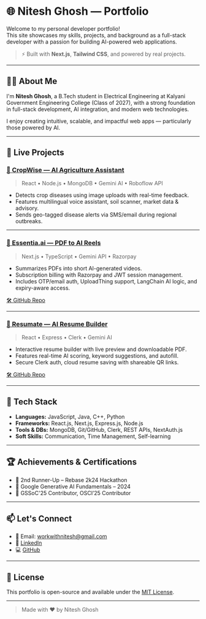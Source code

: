 # 🌐 Nitesh Ghosh — Portfolio

Welcome to my personal developer portfolio!  
This site showcases my skills, projects, and background as a full-stack developer with a passion for building AI-powered web applications.

> ⚡ Built with **Next.js**, **Tailwind CSS**, and powered by real projects.

---

## 👨‍💻 About Me

I'm **Nitesh Ghosh**, a B.Tech student in Electrical Engineering at Kalyani Government Engineering College (Class of 2027), with a strong foundation in full-stack development, AI integration, and modern web technologies.

I enjoy creating intuitive, scalable, and impactful web apps — particularly those powered by AI.

---

## 🚀 Live Projects

### [🌾 CropWise — AI Agriculture Assistant](https://github.com/NiteshCodes7/CropWise)
> React • Node.js • MongoDB • Gemini AI • Roboflow API

- Detects crop diseases using image uploads with real-time feedback.
- Features multilingual voice assistant, soil scanner, market data & advisory.
- Sends geo-tagged disease alerts via SMS/email during regional outbreaks.

---

### [📄 Essentia.ai — PDF to AI Reels](https://essentia-ai-ochre.vercel.app/)
> Next.js • TypeScript • Gemini API • Razorpay

- Summarizes PDFs into short AI-generated videos.
- Subscription billing with Razorpay and JWT session management.
- Includes OTP/email auth, UploadThing support, LangChain AI logic, and expiry-aware access.

[🛠 GitHub Repo](https://github.com/NiteshCodes7/Essentia.ai)

---

### [📝 Resumate — AI Resume Builder](https://ai-resume-builder-rj1b.vercel.app/)
> React • Express • Clerk • Gemini AI

- Interactive resume builder with live preview and downloadable PDF.
- Features real-time AI scoring, keyword suggestions, and autofill.
- Secure Clerk auth, cloud resume saving with shareable QR links.

[🛠 GitHub Repo](https://github.com/NiteshCodes7/AI-Resume-Builder)

---

## 🔧 Tech Stack

- **Languages:** JavaScript, Java, C++, Python  
- **Frameworks:** React.js, Next.js, Express.js, Node.js  
- **Tools & DBs:** MongoDB, Git/GitHub, Clerk, REST APIs, NextAuth.js  
- **Soft Skills:** Communication, Time Management, Self-learning

---

## 🏆 Achievements & Certifications

- 🥈 2nd Runner-Up – Rebase 2k24 Hackathon  
- 📜 Google Generative AI Fundamentals – 2024  
- 🔧 GSSoC'25 Contributor, OSCI’25 Contributor  

---

## 📫 Let's Connect

- 📧 Email: [workwithnitesh@gmail.com](mailto:workwithnitesh@gmail.com)  
- 💼 [LinkedIn](https://linkedin.com/in/nitesh-ghosh-844a77290)  
- 💻 [GitHub](https://github.com/NiteshCodes7)

---

## 📁 License

This portfolio is open-source and available under the [MIT License](LICENSE).

---

> Made with ❤️ by Nitesh Ghosh
